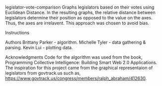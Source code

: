 legislator-vote-comparison
Graphs legislators based on their votes using Euclidean Distance. In the resulting graphs, the relative distance between legislators determine their position as opposed to the value on the axes. Thus, the axes are irrelavent. This approach was chosen to avoid bias.

Instructions
<to do>

Authors
Brittany Parker - algorithm.
Michelle Tyler - data gathering & parsing.
Kevin Lui - plotting data.

Acknowledgments
Code for the algorithm was used from the book, Programming Collective Intelligence: Building Smart Web 2.0 Applications. 
The inspiration for this project came from the graphical representaion of legislators from govtrack.us such as, https://www.govtrack.us/congress/members/ralph_abraham/412630.
